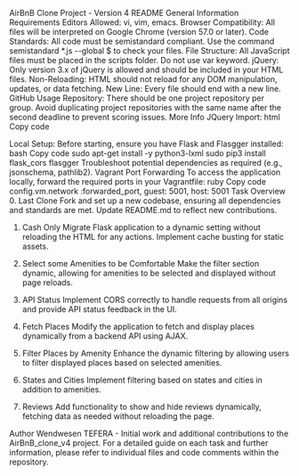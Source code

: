 AirBnB Clone Project - Version 4 README
General Information
Requirements
Editors Allowed: vi, vim, emacs.
Browser Compatibility: All files will be interpreted on Google Chrome (version 57.0 or later).
Code Standards: All code must be semistandard compliant. Use the command semistandard *.js --global $ to check your files.
File Structure: All JavaScript files must be placed in the scripts folder. Do not use var keyword.
jQuery: Only version 3.x of jQuery is allowed and should be included in your HTML files.
Non-Reloading: HTML should not reload for any DOM manipulation, updates, or data fetching.
New Line: Every file should end with a new line.
GitHub Usage
Repository: There should be one project repository per group. Avoid duplicating project repositories with the same name after the second deadline to prevent scoring issues.
More Info
JQuery Import:
html
Copy code
<head>
    <script src="https://code.jquery.com/jquery-3.2.1.min.js"></script>
</head>
Local Setup:
Before starting, ensure you have Flask and Flasgger installed:
bash
Copy code
sudo apt-get install -y python3-lxml
sudo pip3 install flask_cors flasgger
Troubleshoot potential dependencies as required (e.g., jsonschema, pathlib2).
Vagrant Port Forwarding
To access the application locally, forward the required ports in your Vagrantfile:
ruby
Copy code
config.vm.network :forwarded_port, guest: 5001, host: 5001
Task Overview
0. Last Clone
Fork and set up a new codebase, ensuring all dependencies and standards are met. Update README.md to reflect new contributions.

1. Cash Only
Migrate Flask application to a dynamic setting without reloading the HTML for any actions. Implement cache busting for static assets.

2. Select some Amenities to be Comfortable
Make the filter section dynamic, allowing for amenities to be selected and displayed without page reloads.

3. API Status
Implement CORS correctly to handle requests from all origins and provide API status feedback in the UI.

4. Fetch Places
Modify the application to fetch and display places dynamically from a backend API using AJAX.

5. Filter Places by Amenity
Enhance the dynamic filtering by allowing users to filter displayed places based on selected amenities.

6. States and Cities
Implement filtering based on states and cities in addition to amenities.

7. Reviews
Add functionality to show and hide reviews dynamically, fetching data as needed without reloading the page.

Author
Wendwesen TEFERA - Initial work and additional contributions to the AirBnB_clone_v4 project.
For a detailed guide on each task and further information, please refer to individual files and code comments within the repository.

